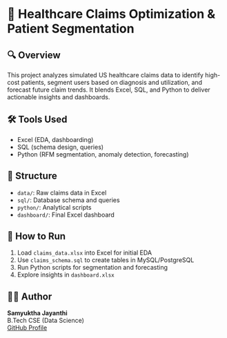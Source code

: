 # 🏥 Healthcare Claims Optimization & Patient Segmentation

## 🔍 Overview
This project analyzes simulated US healthcare claims data to identify high-cost patients, segment users based on diagnosis and utilization, and forecast future claim trends. It blends Excel, SQL, and Python to deliver actionable insights and dashboards.

## 🛠️ Tools Used
- Excel (EDA, dashboarding)
- SQL (schema design, queries)
- Python (RFM segmentation, anomaly detection, forecasting)

## 📁 Structure
- `data/`: Raw claims data in Excel
- `sql/`: Database schema and queries
- `python/`: Analytical scripts
- `dashboard/`: Final Excel dashboard

## 🚀 How to Run
1. Load `claims_data.xlsx` into Excel for initial EDA
2. Use `claims_schema.sql` to create tables in MySQL/PostgreSQL
3. Run Python scripts for segmentation and forecasting
4. Explore insights in `dashboard.xlsx`

## 👩‍💻 Author
**Samyuktha Jayanthi**  
B.Tech CSE (Data Science)  
[GitHub Profile](https://github.com/Samyuktha0)
